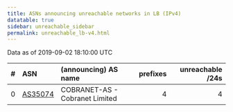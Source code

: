```yaml
---
title: ASNs announcing unreachable networks in LB (IPv4)
datatable: true
sidebar: unreachable_sidebar
permalink: unreachable_lb-v4.html
---
```


Data as of 2019-09-02 18:10:00 UTC


<div class="datatable-begin"></div>

|   # | ASN                                    | (announcing) AS name           |   prefixes |   unreachable /24s |
|----:|:---------------------------------------|:-------------------------------|-----------:|-------------------:|
|   0 | [AS35074](unreachable_AS35074-v4.html) | COBRANET-AS - Cobranet Limited |          4 |                  4 |

<div class="datatable-end"></div>